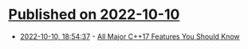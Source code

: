 # [Published on 2022-10-10](index.md)

* [2022-10-10, 18:54:37](https://lobste.rs/s/d0zrfe/all_major_c_17_features_you_should_know) - [All Major C++17 Features You Should Know](https://www.cppstories.com/2017/01/cpp17features/)
